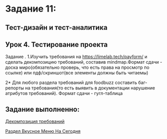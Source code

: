 # Задание 11:

## Тест-дизайн и тест-аналитика
## Урок 4. Тестирование проекта

Задание .
1.Изучить требования на https://limelab.tech/payform/ и сделать декомпозицию требований, 
составив mindmap.Формат сдачи - доска миро(обязательно проверь, что есть права на просмотр по ссылке) или пдф/скриншот(все элементы должны быть читаемы)

2* Для любого раздела требований для foodbuzz составить баг-репорты на требования(то есть выявить в документации нарушение атрибутов требований). 
Формат сдачи - гугл-таблица

## Задание выполненно:

[Декомпозиция требований](https://xmind.works/share/FzOjZVY9)

[Раздел Вкусное Меню На Сегодня](https://docs.google.com/document/d/1RUyq4v1Fs7zJqD8fbLd2v0KAoe6tQS_laAcxoJ6xoMo/edit?usp=sharing)

